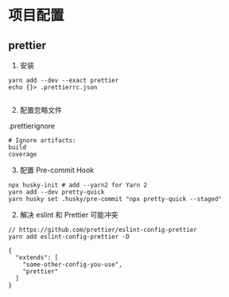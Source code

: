 # 项目配置

## prettier

1. 安装

```
yarn add --dev --exact prettier
echo {}> .prettierrc.json


```

2. 配置忽略文件

.prettierignore

```
# Ignore artifacts:
build
coverage
```

3. 配置 Pre-commit Hook

```
npx husky-init # add --yarn2 for Yarn 2
yarn add --dev pretty-quick
yarn husky set .husky/pre-commit "npx pretty-quick --staged"

```

2. 解决 eslint 和 Prettier 可能冲突

```
// https://github.com/prettier/eslint-config-prettier
yarn add eslint-config-prettier -D

{
  "extends": [
    "some-other-config-you-use",
    "prettier"
  ]
}
```
